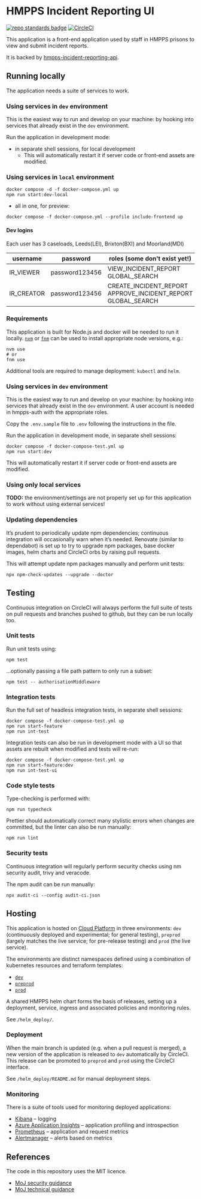 # HMPPS Incident Reporting UI

[![repo standards badge](https://img.shields.io/badge/dynamic/json?color=blue&style=flat&logo=github&label=MoJ%20Compliant&query=%24.result&url=https%3A%2F%2Foperations-engineering-reports.cloud-platform.service.justice.gov.uk%2Fapi%2Fv1%2Fcompliant_public_repositories%2Fhmpps-incident-reporting)](https://operations-engineering-reports.cloud-platform.service.justice.gov.uk/public-github-repositories.html#hmpps-incident-reporting "Link to report")
[![CircleCI](https://circleci.com/gh/ministryofjustice/hmpps-incident-reporting/tree/main.svg?style=svg)](https://circleci.com/gh/ministryofjustice/hmpps-incident-reporting)

This application is a front-end application used by staff in HMPPS prisons to view and submit incident reports.

It is backed by [hmpps-incident-reporting-api](https://github.com/ministryofjustice/hmpps-incident-reporting-api).

## Running locally

The application needs a suite of services to work.

### Using services in `dev` environment

This is the easiest way to run and develop on your machine: by hooking into services that already exist
in the `dev` environment.

Run the application in development mode:

* in separate shell sessions, for local development
  * This will automatically restart it if server code or front-end assets are modified.

### Using services in `local` environment

```shell
docker compose -d -f docker-compose.yml up
npm run start:dev-local
```

* all in one, for preview:

```shell
docker compose -f docker-compose.yml --profile include-frontend up
```

#### Dev logins
Each user has 3 caseloads, Leeds(LEI), Brixton(BXI) and Moorland(MDI)

| username        | password       | roles (some don't exist yet!)                                        |
|-----------------|----------------|----------------------------------------------------------------------|
| IR_VIEWER       | password123456 | VIEW_INCIDENT_REPORT<br/>GLOBAL_SEARCH                               |
| IR_CREATOR      | password123456 | CREATE_INCIDENT_REPORT<br/>APPROVE_INCIDENT_REPORT<br/>GLOBAL_SEARCH |

### Requirements

This application is built for Node.js and docker will be needed to run it locally.
[`nvm`](https://github.com/nvm-sh/nvm) or [`fnm`](https://github.com/Schniz/fnm)
can be used to install appropriate node versions, e.g.:

```shell
nvm use
# or
fnm use
```

Additional tools are required to manage deployment: `kubectl` and `helm`.

### Using services in `dev` environment

This is the easiest way to run and develop on your machine: by hooking into services that already exist
in the `dev` environment.
A user account is needed in hmpps-auth with the appropriate roles.

Copy the `.env.sample` file to `.env` following the instructions in the file.

Run the application in development mode, in separate shell sessions:

```shell
docker compose -f docker-compose-test.yml up
npm run start:dev
```

This will automatically restart it if server code or front-end assets are modified.

### Using only local services

**TODO:** the environment/settings are not properly set up for this application to work without using external services!

### Updating dependencies

It’s prudent to periodically update npm dependencies; continuous integration will occasionally warn when it’s needed.
Renovate (similar to dependabot) is set up to try to upgrade
npm packages, base docker images, helm charts and CircleCI orbs
by raising pull requests.

This will attempt update npm packages manually and perform unit tests:

```shell
npx npm-check-updates --upgrade --doctor
```

## Testing

Continuous integration on CircleCI will always perform the full suite of tests on pull requests and branches pushed to github,
but they can be run locally too.

### Unit tests

Run unit tests using:

```shell
npm test
```

…optionally passing a file path pattern to only run a subset:

```shell
npm test -- authorisationMiddleware
```

### Integration tests

Run the full set of headless integration tests, in separate shell sessions:

```shell
docker compose -f docker-compose-test.yml up
npm run start-feature
npm run int-test
```

Integration tests can also be run in development mode with a UI
so that assets are rebuilt when modified and tests will re-run:

```shell
docker compose -f docker-compose-test.yml up
npm run start-feature:dev
npm run int-test-ui
```

### Code style tests

Type-checking is performed with:

```shell
npm run typecheck
```

Prettier should automatically correct many stylistic errors when changes are committed,
but the linter can also be run manually:

```shell
npm run lint
```

### Security tests

Continuous integration will regularly perform security checks using nm security audit, trivy and veracode.

The npm audit can be run manually:

```shell
npx audit-ci --config audit-ci.json
```

## Hosting

This application is hosted on [Cloud Platform](https://user-guide.cloud-platform.service.justice.gov.uk/)
in three environments:
`dev` (continuously deployed and experimental; for general testing),
`preprod` (largely matches the live service; for pre-release testing)
and `prod` (the live service).

The environments are distinct namespaces defined using a combination of kubernetes resources and terraform templates:

* [`dev`](https://github.com/ministryofjustice/cloud-platform-environments/tree/main/namespaces/live.cloud-platform.service.justice.gov.uk/hmpps-incident-reporting-dev)
* [`preprod`](https://github.com/ministryofjustice/cloud-platform-environments/tree/main/namespaces/live.cloud-platform.service.justice.gov.uk/hmpps-incident-reporting-preprod)
* [`prod`](https://github.com/ministryofjustice/cloud-platform-environments/tree/main/namespaces/live.cloud-platform.service.justice.gov.uk/hmpps-incident-reporting-prod)

A shared HMPPS helm chart forms the basis of releases,
setting up a deployment, service, ingress and associated policies and monitoring rules.

See `/helm_deploy/`.

### Deployment

When the main branch is updated (e.g. when a pull request is merged),
a new version of the application is released to `dev` automatically by CircleCI.
This release can be promoted to `preprod` and `prod` using the CircleCI interface.

See `/helm_deploy/README.md` for manual deployment steps.

### Monitoring

There is a suite of tools used for monitoring deployed applications:

* [Kibana](https://kibana.cloud-platform.service.justice.gov.uk/_plugin/kibana/app/kibana) – logging
* [Azure Application Insights](https://portal.azure.com/) – application profiling and introspection
* [Prometheus](https://prometheus.cloud-platform.service.justice.gov.uk/) – application and request metrics
* [Alertmanager](https://alertmanager.live.cloud-platform.service.justice.gov.uk/) – alerts based on metrics

## References

The code in this repository uses the MIT licence.

* [MoJ security guidance](https://security-guidance.service.justice.gov.uk/)
* [MoJ technical guidance](https://technical-guidance.service.justice.gov.uk/)
